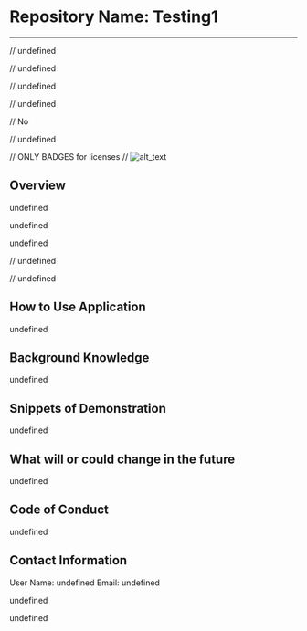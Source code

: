 

  # Repository Name: Testing1 
  <hr/>


  // undefined


  


// undefined
   
// undefined
    
// undefined
    
// No
        
// undefined 

// ONLY BADGES for licenses
// ![ alt_text ](https://img.shields.io/badge/Tesla-text-CC0000?style=for-the-badge&logo=Tesla)

## Overview
undefined

undefined

undefined


// undefined

// undefined

## How to Use Application
undefined

## Background Knowledge
undefined

## Snippets of Demonstration
undefined

## What will or could change in the future
undefined

## Code of Conduct
undefined

## Contact Information
User Name: undefined
Email: undefined

undefined

undefined




